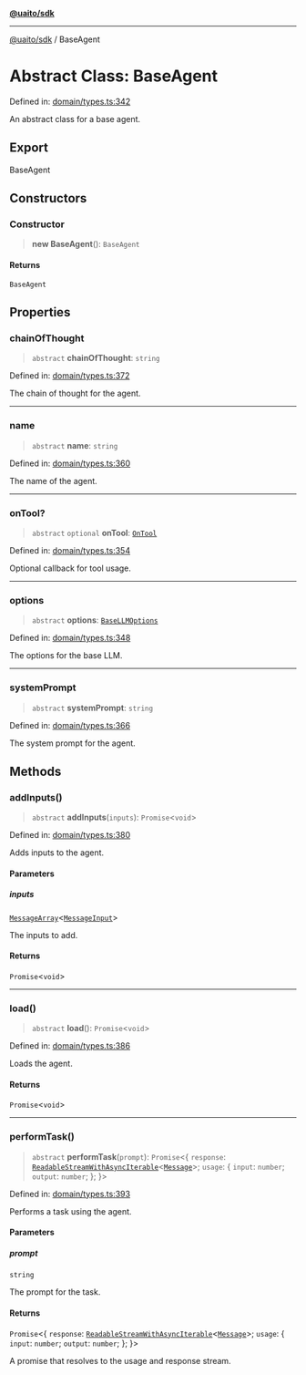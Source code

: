 [**@uaito/sdk**](../README.md)

***

[@uaito/sdk](../packages.md) / BaseAgent

# Abstract Class: BaseAgent

Defined in: [domain/types.ts:342](https://github.com/elribonazo/uaito/blob/9ab1ff2aae36a9b426eb3035857a3fddbfc0ec37/packages/sdk/src/domain/types.ts#L342)

An abstract class for a base agent.

## Export

BaseAgent

## Constructors

### Constructor

> **new BaseAgent**(): `BaseAgent`

#### Returns

`BaseAgent`

## Properties

### chainOfThought

> `abstract` **chainOfThought**: `string`

Defined in: [domain/types.ts:372](https://github.com/elribonazo/uaito/blob/9ab1ff2aae36a9b426eb3035857a3fddbfc0ec37/packages/sdk/src/domain/types.ts#L372)

The chain of thought for the agent.

***

### name

> `abstract` **name**: `string`

Defined in: [domain/types.ts:360](https://github.com/elribonazo/uaito/blob/9ab1ff2aae36a9b426eb3035857a3fddbfc0ec37/packages/sdk/src/domain/types.ts#L360)

The name of the agent.

***

### onTool?

> `abstract` `optional` **onTool**: [`OnTool`](../type-aliases/OnTool.md)

Defined in: [domain/types.ts:354](https://github.com/elribonazo/uaito/blob/9ab1ff2aae36a9b426eb3035857a3fddbfc0ec37/packages/sdk/src/domain/types.ts#L354)

Optional callback for tool usage.

***

### options

> `abstract` **options**: [`BaseLLMOptions`](../type-aliases/BaseLLMOptions.md)

Defined in: [domain/types.ts:348](https://github.com/elribonazo/uaito/blob/9ab1ff2aae36a9b426eb3035857a3fddbfc0ec37/packages/sdk/src/domain/types.ts#L348)

The options for the base LLM.

***

### systemPrompt

> `abstract` **systemPrompt**: `string`

Defined in: [domain/types.ts:366](https://github.com/elribonazo/uaito/blob/9ab1ff2aae36a9b426eb3035857a3fddbfc0ec37/packages/sdk/src/domain/types.ts#L366)

The system prompt for the agent.

## Methods

### addInputs()

> `abstract` **addInputs**(`inputs`): `Promise`\<`void`\>

Defined in: [domain/types.ts:380](https://github.com/elribonazo/uaito/blob/9ab1ff2aae36a9b426eb3035857a3fddbfc0ec37/packages/sdk/src/domain/types.ts#L380)

Adds inputs to the agent.

#### Parameters

##### inputs

[`MessageArray`](MessageArray.md)\<[`MessageInput`](../type-aliases/MessageInput.md)\>

The inputs to add.

#### Returns

`Promise`\<`void`\>

***

### load()

> `abstract` **load**(): `Promise`\<`void`\>

Defined in: [domain/types.ts:386](https://github.com/elribonazo/uaito/blob/9ab1ff2aae36a9b426eb3035857a3fddbfc0ec37/packages/sdk/src/domain/types.ts#L386)

Loads the agent.

#### Returns

`Promise`\<`void`\>

***

### performTask()

> `abstract` **performTask**(`prompt`): `Promise`\<\{ `response`: [`ReadableStreamWithAsyncIterable`](../type-aliases/ReadableStreamWithAsyncIterable.md)\<[`Message`](../type-aliases/Message.md)\>; `usage`: \{ `input`: `number`; `output`: `number`; \}; \}\>

Defined in: [domain/types.ts:393](https://github.com/elribonazo/uaito/blob/9ab1ff2aae36a9b426eb3035857a3fddbfc0ec37/packages/sdk/src/domain/types.ts#L393)

Performs a task using the agent.

#### Parameters

##### prompt

`string`

The prompt for the task.

#### Returns

`Promise`\<\{ `response`: [`ReadableStreamWithAsyncIterable`](../type-aliases/ReadableStreamWithAsyncIterable.md)\<[`Message`](../type-aliases/Message.md)\>; `usage`: \{ `input`: `number`; `output`: `number`; \}; \}\>

A promise that resolves to the usage and response stream.
